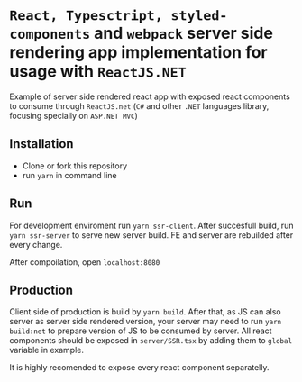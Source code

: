 # `React, Typesctript, styled-components` and `webpack` server side rendering app implementation for usage with `ReactJS.NET`

Example of server side rendered react app with exposed react components to consume through `ReactJS.net` (`C#` and other `.NET` languages library, focusing specially on `ASP.NET MVC`)

## Installation

- Clone or fork this repository
- run `yarn` in command line

## Run

For development enviroment run `yarn ssr-client`. After succesfull build, run `yarn ssr-server` to serve new server build. FE and server are rebuilded after every change.

After compoilation, open `localhost:8080`

## Production

Client side of production is build by `yarn build`. After that, as JS can also server as server side rendered version, your server may need to run `yarn build:net` to prepare version of JS to be consumed by server. All react components should be exposed in `server/SSR.tsx` by adding them to `global` variable in example.

It is highly recomended to expose every react component separatelly.
